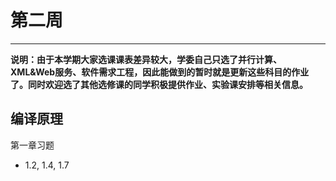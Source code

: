 # 第二周  
---  
**说明：由于本学期大家选课课表差异较大，学委自己只选了并行计算、XML&Web服务、软件需求工程，因此能做到的暂时就是更新这些科目的作业了。同时欢迎选了其他选修课的同学积极提供作业、实验课安排等相关信息。**  

## 编译原理  
第一章习题  
- 1.2, 1.4, 1.7  